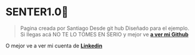 # SENTER1.0🙈
>Pagina creada por Santiago 
>Desde git hub
Diseñado para el ejemplo. Si llegas acá NO TE LO TOMES EN SERIO y mejor ve [**a ver mi Github**](https://github.com/Senter05 "a ver mi Github")

O mejor ve a ver mi cuenta de [**Linkedin**](https://ve.linkedin.com/in/santiago-roberto-garcia-marin-387a29233?trk=people-guest_people_search-card "Linkedin")

